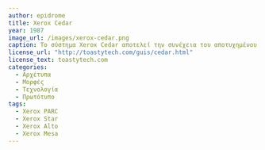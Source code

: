 ```yaml
---
author: epidrome
title: Xerox Cedar 
year: 1987
image_url: /images/xerox-cedar.png
caption: Το σύστημα Xerox Cedar αποτελεί την συνέχεια του αποτυχημένου εμπορικά Star δανειζόμενο στοιχεία από το πετυχημένο ερευνητικό πρωτότυπο Alto. Η διάδραση βασίζεται στα έγγραφα που είναι το βασικό αντικείμενο της εταιρείας και το σύστημα παρέχει την ομώνυμη γλώσσα προγραμματισμού, με την οποία ο χρήστης μπορεί να προσαρμόσει την διάδραση μέσα από ένα παραθυρικό περιβάλλον, που εμφανίζει παράλληλα τα έγγραφα και τον πηγαίο κώδικα των εντολών. 
license_url: "http://toastytech.com/guis/cedar.html"
license_text: toastytech.com 
categories:
  - Αρχέτυπα 
  - Μορφές
  - Τεχνολογία
  - Πρωτότυπο
tags:
  - Xerox PARC
  - Xerox Star
  - Xerox Alto
  - Xerox Mesa
---
```

